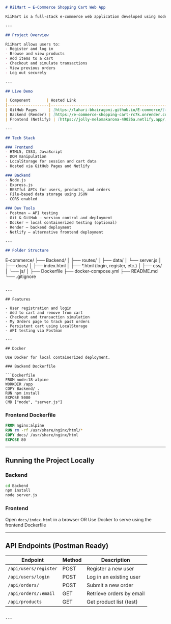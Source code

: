 
```markdown
# RiiMart – E-Commerce Shopping Cart Web App

RiiMart is a full-stack e-commerce web application developed using modern web technologies and DevOps practices.

---

## Project Overview

RiiMart allows users to:
- Register and log in
- Browse and view products
- Add items to a cart
- Checkout and simulate transactions
- View previous orders
- Log out securely

---

## Live Demo

| Component       | Hosted Link                                                                 |
|------------------|------------------------------------------------------------------------------|
| GitHub Pages     | [https://lahari-bhairagoni.github.io/E-commerce/](https://lahari-bhairagoni.github.io/E-commerce/) |
| Backend (Render) | [https://e-commerce-shopping-cart-rc7k.onrender.com](https://e-commerce-shopping-cart-rc7k.onrender.com) |
| Frontend (Netlify) | [https://jolly-melomakarona-49026a.netlify.app/](https://jolly-melomakarona-49026a.netlify.app/) |

---

## Tech Stack

### Frontend
- HTML5, CSS3, JavaScript
- DOM manipulation
- LocalStorage for session and cart data
- Hosted via GitHub Pages and Netlify

### Backend
- Node.js
- Express.js
- RESTful APIs for users, products, and orders
- File-based data storage using JSON
- CORS enabled

### Dev Tools
- Postman – API testing
- Git & GitHub – version control and deployment
- Docker – local containerized testing (optional)
- Render – backend deployment
- Netlify – alternative frontend deployment

---

## Folder Structure

```

E-commerce/
├── Backend/
│   ├── routes/
│   ├── data/
│   └── server.js
│
├── docs/
│   ├── index.html
│   ├── \*.html (login, register, etc.)
│   ├── css/
│   └── js/
│
├── Dockerfile
├── docker-compose.yml
├── README.md
└── .gitignore

````

---

## Features

- User registration and login
- Add to cart and remove from cart
- Checkout and transaction simulation
- My Orders page to track past orders
- Persistent cart using LocalStorage
- API testing via Postman

---

## Docker

Use Docker for local containerized deployment.

### Backend Dockerfile

```Dockerfile
FROM node:18-alpine
WORKDIR /app
COPY Backend/ .
RUN npm install
EXPOSE 5000
CMD ["node", "server.js"]
````

### Frontend Dockerfile

```Dockerfile
FROM nginx:alpine
RUN rm -rf /usr/share/nginx/html/*
COPY docs/ /usr/share/nginx/html
EXPOSE 80
```

---

## Running the Project Locally

### Backend

```bash
cd Backend
npm install
node server.js
```

### Frontend

Open `docs/index.html` in a browser
OR
Use Docker to serve using the frontend Dockerfile

---

## API Endpoints (Postman Ready)

| Endpoint              | Method | Description              |
| --------------------- | ------ | ------------------------ |
| `/api/users/register` | POST   | Register a new user      |
| `/api/users/login`    | POST   | Log in an existing user  |
| `/api/orders/`        | POST   | Submit a new order       |
| `/api/orders/:email`  | GET    | Retrieve orders by email |
| `/api/products`       | GET    | Get product list (test)  |

````

---

